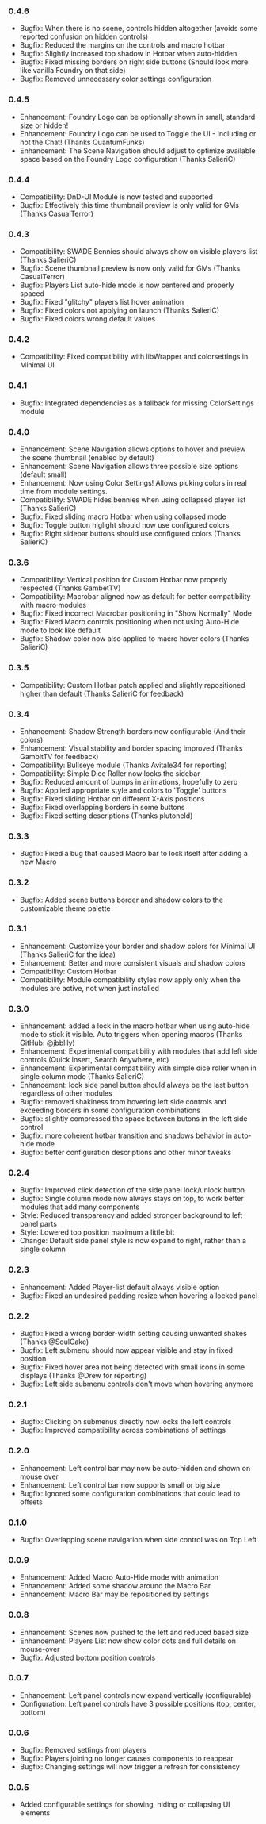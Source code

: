 ### 0.4.6
* Bugfix: When there is no scene, controls hidden altogether (avoids some reported confusion on hidden controls)
* Bugfix: Reduced the margins on the controls and macro hotbar
* Bugfix: Slightly increased top shadow in Hotbar when auto-hidden
* Bugfix: Fixed missing borders on right side buttons (Should look more like vanilla Foundry on that side)
* Bugfix: Removed unnecessary color settings configuration

### 0.4.5
* Enhancement: Foundry Logo can be optionally shown in small, standard size or hidden!
* Enhancement: Foundry Logo can be used to Toggle the UI - Including or not the Chat! (Thanks QuantumFunks)
* Enhancement: The Scene Navigation should adjust to optimize available space based on the Foundry Logo configuration (Thanks SalieriC)

### 0.4.4
* Compatibility: DnD-UI Module is now tested and supported
* Bugfix: Effectively this time thumbnail preview is only valid for GMs (Thanks CasualTerror)

### 0.4.3
* Compatibility: SWADE Bennies should always show on visible players list (Thanks SalieriC)
* Bugfix: Scene thumbnail preview is now only valid for GMs (Thanks CasualTerror)
* Bugfix: Players List auto-hide mode is now centered and properly spaced
* Bugfix: Fixed "glitchy" players list hover animation
* Bugfix: Fixed colors not applying on launch (Thanks SalieriC)
* Bugfix: Fixed colors wrong default values

### 0.4.2
* Compatibility: Fixed compatibility with libWrapper and colorsettings in Minimal UI

### 0.4.1
* Bugfix: Integrated dependencies as a fallback for missing ColorSettings module

### 0.4.0
* Enhancement: Scene Navigation allows options to hover and preview the scene thumbnail (enabled by default)
* Enhancement: Scene Navigation allows three possible size options (default small)
* Enhancement: Now using Color Settings! Allows picking colors in real time from module settings.
* Compatibility: SWADE hides bennies when using collapsed player list (Thanks SalieriC)
* Bugfix: Fixed sliding macro Hotbar when using collapsed mode
* Bugfix: Toggle button higlight should now use configured colors
* Bugfix: Right sidebar buttons should use configured colors (Thanks SalieriC)

### 0.3.6
* Compatibility: Vertical position for Custom Hotbar now properly respected (Thanks GambetTV)
* Compatibility: Macrobar aligned now as default for better compatibility with macro modules
* Bugfix: Fixed incorrect Macrobar positioning in "Show Normally" Mode
* Bugfix: Fixed Macro controls positioning when not using Auto-Hide mode to look like default
* Bugfix: Shadow color now also applied to macro hover colors (Thanks SalieriC)

### 0.3.5
* Compatibility: Custom Hotbar patch applied and slightly repositioned higher than default (Thanks SalieriC for feedback)

### 0.3.4
* Enhancement: Shadow Strength borders now configurable (And their colors)
* Enhancement: Visual stability and border spacing improved (Thanks GambitTV for feedback)
* Compatibility: Bullseye module (Thanks Avitale34 for reporting)
* Compatibility: Simple Dice Roller now locks the sidebar
* Bugfix: Reduced amount of bumps in animations, hopefully to zero
* Bugfix: Applied appropriate style and colors to 'Toggle' buttons
* Bugfix: Fixed sliding Hotbar on different X-Axis positions
* Bugfix: Fixed overlapping borders in some buttons
* Bugfix: Fixed setting descriptions (Thanks plutoneId)

### 0.3.3
* Bugfix: Fixed a bug that caused Macro bar to lock itself after adding a new Macro

### 0.3.2
* Bugfix: Added scene buttons border and shadow colors to the customizable theme palette

### 0.3.1
* Enhancement: Customize your border and shadow colors for Minimal UI (Thanks SalieriC for the idea)
* Enhancement: Better and more consistent visuals and shadow colors
* Compatibility: Custom Hotbar
* Compatibility: Module compatibility styles now apply only when the modules are active, not when just installed

### 0.3.0
* Enhancement: added a lock in the macro hotbar when using auto-hide mode to stick it visible. Auto triggers when opening macros (Thanks GitHub: @jbblily)
* Enhancement: Experimental compatibility with modules that add left side controls (Quick Insert, Search Anywhere, etc)
* Enhancement: Experimental compatibility with simple dice roller when in single column mode (Thanks SalieriC)
* Enhancement: lock side panel button should always be the last button regardless of other modules
* Bugfix: removed shakiness from hovering left side controls and exceeding borders in some configuration combinations
* Bugfix: slightly compressed the space between butons in the left side control
* Bugfix: more coherent hotbar transition and shadows behavior in auto-hide mode
* Bugfix: better configuration descriptions and other minor tweaks

### 0.2.4
* Bugfix: Improved click detection of the side panel lock/unlock button
* Bugfix: Single column mode now always stays on top, to work better modules that add many components
* Style: Reduced transparency and added stronger background to left panel parts
* Style: Lowered top position maximum a little bit
* Change: Default side panel style is now expand to right, rather than a single column

### 0.2.3
* Enhancement: Added Player-list default always visible option
* Bugfix: Fixed an undesired padding resize when hovering a locked panel

### 0.2.2
* Bugfix: Fixed a wrong border-width setting causing unwanted shakes (Thanks @SoulCake)
* Bugfix: Left submenu should now appear visible and stay in fixed position
* Bugfix: Fixed hover area not being detected with small icons in some displays (Thanks @Drew for reporting)
* Bugfix: Left side submenu controls don't move when hovering anymore

### 0.2.1
* Bugfix: Clicking on submenus directly now locks the left controls
* Bugfix: Improved compatibility across combinations of settings

### 0.2.0
* Enhancement: Left control bar may now be auto-hidden and shown on mouse over
* Enhancement: Left control bar now supports small or big size
* Bugfix: Ignored some configuration combinations that could lead to offsets

### 0.1.0
* Bugfix: Overlapping scene navigation when side control was on Top Left

### 0.0.9
* Enhancement: Added Macro Auto-Hide mode with animation
* Enhancement: Added some shadow around the Macro Bar
* Enhancement: Macro Bar may be repositioned by settings

### 0.0.8
* Enhancement: Scenes now pushed to the left and reduced based size
* Enhancement: Players List now show color dots and full details on mouse-over
* Bugfix: Adjusted bottom position controls

### 0.0.7
* Enhancement: Left panel controls now expand vertically (configurable)
* Configuration: Left panel controls have 3 possible positions (top, center, bottom)

### 0.0.6
* Bugfix: Removed settings from players
* Bugfix: Players joining no longer causes components to reappear
* Bugfix: Changing settings will now trigger a refresh for consistency

### 0.0.5
* Added configurable settings for showing, hiding or collapsing UI elements
